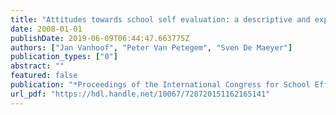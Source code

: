 ```yaml
---
title: "Attitudes towards school self evaluation: a descriptive and explanatory study"
date: 2008-01-01
publishDate: 2019-06-09T06:44:47.663775Z
authors: ["Jan Vanhoof", "Peter Van Petegem", "Sven De Maeyer"]
publication_types: ["0"]
abstract: ""
featured: false
publication: "*Proceedings of the International Congress for School Effectiveness and Improvement, January 2008, Auckland, New Zealand*"
url_pdf: "https://hdl.handle.net/10067/728720151162165141"
---
```


